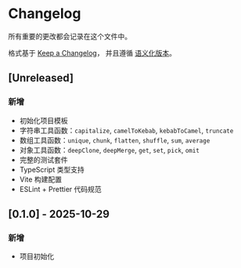 # Changelog

所有重要的更改都会记录在这个文件中。

格式基于 [Keep a Changelog](https://keepachangelog.com/zh-CN/1.0.0/)，
并且遵循 [语义化版本](https://semver.org/lang/zh-CN/)。

## [Unreleased]

### 新增
- 初始化项目模板
- 字符串工具函数：`capitalize`, `camelToKebab`, `kebabToCamel`, `truncate`
- 数组工具函数：`unique`, `chunk`, `flatten`, `shuffle`, `sum`, `average`
- 对象工具函数：`deepClone`, `deepMerge`, `get`, `set`, `pick`, `omit`
- 完整的测试套件
- TypeScript 类型支持
- Vite 构建配置
- ESLint + Prettier 代码规范

## [0.1.0] - 2025-10-29

### 新增
- 项目初始化

